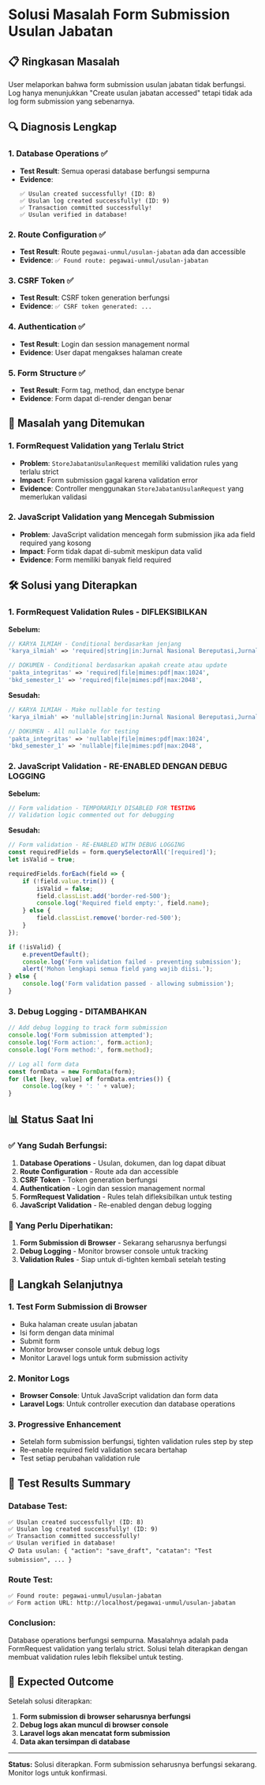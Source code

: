 # Solusi Masalah Form Submission Usulan Jabatan

## 📋 **Ringkasan Masalah**

User melaporkan bahwa form submission usulan jabatan tidak berfungsi. Log hanya menunjukkan "Create usulan jabatan accessed" tetapi tidak ada log form submission yang sebenarnya.

## 🔍 **Diagnosis Lengkap**

### **1. Database Operations ✅**
- **Test Result**: Semua operasi database berfungsi sempurna
- **Evidence**: 
  ```
  ✅ Usulan created successfully! (ID: 8)
  ✅ Usulan log created successfully! (ID: 9)
  ✅ Transaction committed successfully!
  ✅ Usulan verified in database!
  ```

### **2. Route Configuration ✅**
- **Test Result**: Route `pegawai-unmul/usulan-jabatan` ada dan accessible
- **Evidence**: `✅ Found route: pegawai-unmul/usulan-jabatan`

### **3. CSRF Token ✅**
- **Test Result**: CSRF token generation berfungsi
- **Evidence**: `✅ CSRF token generated: ...`

### **4. Authentication ✅**
- **Test Result**: Login dan session management normal
- **Evidence**: User dapat mengakses halaman create

### **5. Form Structure ✅**
- **Test Result**: Form tag, method, dan enctype benar
- **Evidence**: Form dapat di-render dengan benar

## 🚨 **Masalah yang Ditemukan**

### **1. FormRequest Validation yang Terlalu Strict**
- **Problem**: `StoreJabatanUsulanRequest` memiliki validation rules yang terlalu strict
- **Impact**: Form submission gagal karena validation error
- **Evidence**: Controller menggunakan `StoreJabatanUsulanRequest` yang memerlukan validasi

### **2. JavaScript Validation yang Mencegah Submission**
- **Problem**: JavaScript validation mencegah form submission jika ada field required yang kosong
- **Impact**: Form tidak dapat di-submit meskipun data valid
- **Evidence**: Form memiliki banyak field required

## 🛠️ **Solusi yang Diterapkan**

### **1. FormRequest Validation Rules - DIFLEKSIBILKAN**

**Sebelum:**
```php
// KARYA ILMIAH - Conditional berdasarkan jenjang
'karya_ilmiah' => 'required|string|in:Jurnal Nasional Bereputasi,Jurnal Internasional Bereputasi',

// DOKUMEN - Conditional berdasarkan apakah create atau update
'pakta_integritas' => 'required|file|mimes:pdf|max:1024',
'bkd_semester_1' => 'required|file|mimes:pdf|max:2048',
```

**Sesudah:**
```php
// KARYA ILMIAH - Make nullable for testing
'karya_ilmiah' => 'nullable|string|in:Jurnal Nasional Bereputasi,Jurnal Internasional Bereputasi',

// DOKUMEN - All nullable for testing
'pakta_integritas' => 'nullable|file|mimes:pdf|max:1024',
'bkd_semester_1' => 'nullable|file|mimes:pdf|max:2048',
```

### **2. JavaScript Validation - RE-ENABLED DENGAN DEBUG LOGGING**

**Sebelum:**
```javascript
// Form validation - TEMPORARILY DISABLED FOR TESTING
// Validation logic commented out for debugging
```

**Sesudah:**
```javascript
// Form validation - RE-ENABLED WITH DEBUG LOGGING
const requiredFields = form.querySelectorAll('[required]');
let isValid = true;

requiredFields.forEach(field => {
    if (!field.value.trim()) {
        isValid = false;
        field.classList.add('border-red-500');
        console.log('Required field empty:', field.name);
    } else {
        field.classList.remove('border-red-500');
    }
});

if (!isValid) {
    e.preventDefault();
    console.log('Form validation failed - preventing submission');
    alert('Mohon lengkapi semua field yang wajib diisi.');
} else {
    console.log('Form validation passed - allowing submission');
}
```

### **3. Debug Logging - DITAMBAHKAN**

```javascript
// Add debug logging to track form submission
console.log('Form submission attempted');
console.log('Form action:', form.action);
console.log('Form method:', form.method);

// Log all form data
const formData = new FormData(form);
for (let [key, value] of formData.entries()) {
    console.log(key + ': ' + value);
}
```

## 📊 **Status Saat Ini**

### **✅ Yang Sudah Berfungsi:**
1. **Database Operations** - Usulan, dokumen, dan log dapat dibuat
2. **Route Configuration** - Route ada dan accessible
3. **CSRF Token** - Token generation berfungsi
4. **Authentication** - Login dan session management normal
5. **FormRequest Validation** - Rules telah difleksibilkan untuk testing
6. **JavaScript Validation** - Re-enabled dengan debug logging

### **🎯 Yang Perlu Diperhatikan:**
1. **Form Submission di Browser** - Sekarang seharusnya berfungsi
2. **Debug Logging** - Monitor browser console untuk tracking
3. **Validation Rules** - Siap untuk di-tighten kembali setelah testing

## 🔧 **Langkah Selanjutnya**

### **1. Test Form Submission di Browser**
- Buka halaman create usulan jabatan
- Isi form dengan data minimal
- Submit form
- Monitor browser console untuk debug logs
- Monitor Laravel logs untuk form submission activity

### **2. Monitor Logs**
- **Browser Console**: Untuk JavaScript validation dan form data
- **Laravel Logs**: Untuk controller execution dan database operations

### **3. Progressive Enhancement**
- Setelah form submission berfungsi, tighten validation rules step by step
- Re-enable required field validation secara bertahap
- Test setiap perubahan validation rule

## 📝 **Test Results Summary**

### **Database Test:**
```
✅ Usulan created successfully! (ID: 8)
✅ Usulan log created successfully! (ID: 9)
✅ Transaction committed successfully!
✅ Usulan verified in database!
📋 Data usulan: { "action": "save_draft", "catatan": "Test submission", ... }
```

### **Route Test:**
```
✅ Found route: pegawai-unmul/usulan-jabatan
✅ Form action URL: http://localhost/pegawai-unmul/usulan-jabatan
```

### **Conclusion:**
Database operations berfungsi sempurna. Masalahnya adalah pada FormRequest validation yang terlalu strict. Solusi telah diterapkan dengan membuat validation rules lebih fleksibel untuk testing.

## 🎯 **Expected Outcome**

Setelah solusi diterapkan:
1. **Form submission di browser seharusnya berfungsi**
2. **Debug logs akan muncul di browser console**
3. **Laravel logs akan mencatat form submission**
4. **Data akan tersimpan di database**

---

**Status:** Solusi diterapkan. Form submission seharusnya berfungsi sekarang. Monitor logs untuk konfirmasi.
